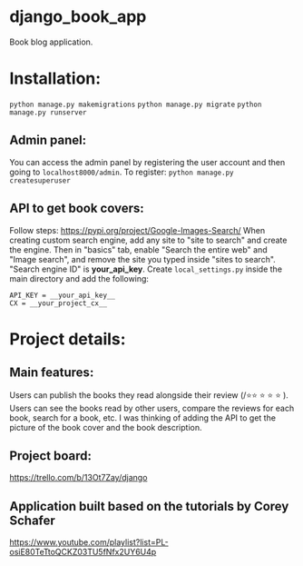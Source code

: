 # django_book_app

Book blog application.

# Installation:

`python manage.py makemigrations`
`python manage.py migrate`
`python manage.py runserver`

## Admin panel:

You can access the admin panel by registering the user account and then going to `localhost8000/admin`. To register:
`python manage.py createsuperuser`

## API to get book covers:

Follow steps: https://pypi.org/project/Google-Images-Search/
When creating custom search engine, add any site to "site to search" and create the engine.
Then in "basics" tab, enable "Search the entire web" and "Image search", and remove the site
you typed inside "sites to search". "Search engine ID" is **your_api_key**.
Create `local_settings.py` inside the main directory and add the following:

```
API_KEY = __your_api_key__
CX = __your_project_cx__
```

# Project details:

## Main features:

Users can publish the books they read alongside their review (/:star:️:star:️ :star:️ :star:️ :star:️ ). Users can see the books read by other users, compare the reviews for each book, search for a book, etc. I was thinking of adding the API to get the picture of the book cover and the book description.

## Project board:

https://trello.com/b/13Ot7Zay/django

## Application built based on the tutorials by Corey Schafer

https://www.youtube.com/playlist?list=PL-osiE80TeTtoQCKZ03TU5fNfx2UY6U4p
